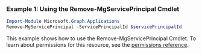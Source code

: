 ### Example 1: Using the Remove-MgServicePrincipal Cmdlet
```powershell
Import-Module Microsoft.Graph.Applications
Remove-MgServicePrincipal -ServicePrincipalId $servicePrincipalId
```
This example shows how to use the Remove-MgServicePrincipal Cmdlet.
To learn about permissions for this resource, see the [permissions reference](/graph/permissions-reference).
